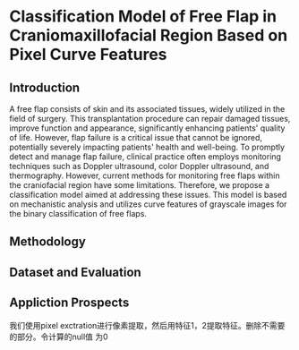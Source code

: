 # Classification Model of Free Flap in Craniomaxillofacial Region Based on Pixel Curve Features
## Introduction
<!--游离皮瓣由皮肤及其相关组织组成，在外科领域具有广泛的应用。这种移植手术能够修复受损组织，改善功能和外观，显著提高患者的生活质量。然而，皮瓣危象是一个不可忽视的问题，可能严重影响病人的生命健康。为了及时发现并抢救皮瓣危象，在临床实践中通常使用多普勒超声、彩色多普勒超声、热成像等技术进行监测。然而，针对颅颌面口腔内部的游离皮瓣监测，现有技术存在一些缺陷。因此，我们提出了一种分类模型，旨在解决上述问题。该模型基于机理模型分析，利用灰度图像的曲线特征对游离皮瓣进行二分类。-->

A free flap consists of skin and its associated tissues, widely utilized in the field of surgery. This transplantation procedure can repair damaged tissues, improve function and appearance, significantly enhancing patients' quality of life. However, flap failure is a critical issue that cannot be ignored, potentially severely impacting patients' health and well-being. To promptly detect and manage flap failure, clinical practice often employs monitoring techniques such as Doppler ultrasound, color Doppler ultrasound, and thermography. However, current methods for monitoring free flaps within the craniofacial region have some limitations. Therefore, we propose a classification model aimed at addressing these issues. This model is based on mechanistic analysis and utilizes curve features of grayscale images for the binary classification of free flaps.


## Methodology
## Dataset and Evaluation
## Appliction Prospects
我们使用pixel exctration进行像素提取，然后用特征1，2提取特征。删除不需要的部分。令计算的null值
为0

